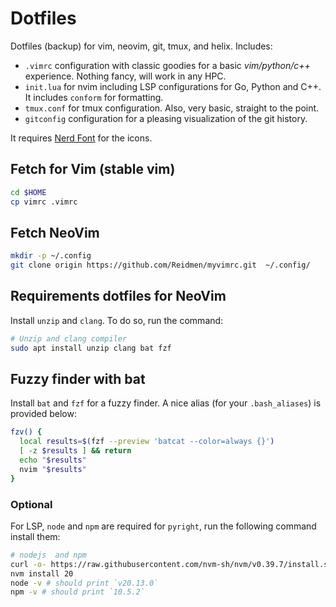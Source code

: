 # Dotfiles 

Dotfiles (backup) for vim, neovim, git, tmux, and helix. 
Includes:
* `.vimrc` configuration with classic goodies for a basic *vim/python/c++* experience. Nothing fancy, will work in any HPC.
* `init.lua` for nvim including LSP configurations for Go, Python and C++. It includes `conform` for formatting.
* `tmux.conf` for tmux configuration. Also, very basic, straight to the point.
* `gitconfig` configuration for a pleasing visualization of the git history.

It requires [Nerd Font](https://www.nerdfonts.com/) for the icons.


## Fetch for Vim (stable vim)
```bash
cd $HOME
cp vimrc .vimrc
```

## Fetch NeoVim
```bash
mkdir -p ~/.config
git clone origin https://github.com/Reidmen/myvimrc.git  ~/.config/
```

## Requirements dotfiles for NeoVim 
Install `unzip` and `clang`. To do so, run the command:
```bash
# Unzip and clang compiler
sudo apt install unzip clang bat fzf
```

## Fuzzy finder with bat
Install `bat` and `fzf` for a fuzzy finder. A nice alias (for your `.bash_aliases`) is provided below:

```bash
fzv() {
  local results=$(fzf --preview 'batcat --color=always {}')
  [ -z $results ] && return
  echo "$results"
  nvim "$results"
}
```

### Optional
For LSP, `node` and `npm` are required for `pyright`, run the following command install them:

```bash
# nodejs  and npm
curl -o- https://raw.githubusercontent.com/nvm-sh/nvm/v0.39.7/install.sh | bash
nvm install 20
node -v # should print `v20.13.0`
npm -v # should print `10.5.2`
```
